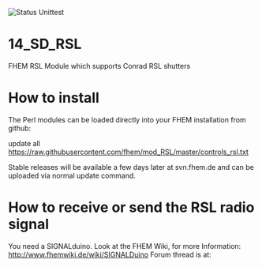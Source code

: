 ![Status Unittest](https://github.com/fhem/mod_RSL/workflows/Fhem%20UnitTest/badge.svg)


# 14_SD_RSL
FHEM RSL Module which supports Conrad RSL	shutters

# How to install
The Perl modules can be loaded directly into your FHEM installation from github:

update all https://raw.githubusercontent.com/fhem/mod_RSL/master/controls_rsl.txt

Stable releases will be available a few days later at svn.fhem.de and can be uploaded via normal update command.

# How to receive or send the RSL radio signal

You need a SIGNALduino.
Look at the FHEM Wiki, for more Information: http://www.fhemwiki.de/wiki/SIGNALDuino Forum thread is at: 
